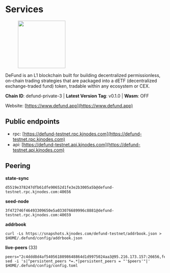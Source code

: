 # Services

<figure><img src="https://raw.githubusercontent.com/kj89/testnet_manuals/main/pingpub/logos/defund.png" width="150" alt=""><figcaption></figcaption></figure>

DeFund is an L1 blockchain built for building decentralized permissionless,  on-chain trading strategies that are packaged into a dETF (decentralized  exchange-traded fund) token, tradable within any ecosystem or CEX.

**Chain ID**: defund-private-3 | **Latest Version Tag**: v0.1.0 | **Wasm**: OFF

Website: [https://www.defund.app](https://www.defund.app)


## Public endpoints

* rpc: [https://defund-testnet.rpc.kjnodes.com](https://defund-testnet.rpc.kjnodes.com)
* api: [https://defund-testnet.api.kjnodes.com](https://defund-testnet.api.kjnodes.com)

## Peering

**state-sync**

```
d5519e378247dfb61dfe90652d1fe3e2b3005a5b@defund-testnet.rpc.kjnodes.com:40656
```

**seed-node**

```
3f472746f46493309650e5a033076689996c8881@defund-testnet.rpc.kjnodes.com:40659
```

**addrbook**
```
curl -Ls https://snapshots.kjnodes.com/defund-testnet/addrbook.json > $HOME/.defund/config/addrbook.json
```

**live-peers** (33)
```
peers="2c4ddd8d4af5405618098648864d1d9975024aa3@95.216.173.157:26656,fe32ed5f0a7f8928f8299d8dd78fc5b650472ac4@65.108.46.123:56656,fd2122d21e10253a86739bdd33686065008926ed@85.10.200.221:29656,7da687fa5a1f9a635fb333519582fcc6fdada112@135.181.89.99:36656,028aa95415a9a004e57fd581d2c897f01a5b8054@80.241.211.235:26656,c34b4bc09946950d3fb8059d4954f45ed24e25bc@89.163.255.100:26656,83902507559b71918fbeeb54ccb31411917c219d@135.181.25.153:26656,edabbcbfb21c488be785f0925b0060c717440bad@92.119.112.229:26656,75e38d35a430a9c1ac65249db3d4cab245159a8b@144.91.97.124:26656,16af5142a97d6bd22f941c15ad8faf2150d48e59@157.90.157.18:26656,b1e1758323425265c1db42b0fbaa7ab80612a582@38.242.207.15:40656,00ddc480c7373130e1086c54173ce2bc5e0e2d45@185.190.140.81:40656,e6b3dc37e08c1807cc044eb56061cfe0186af569@65.108.206.45:27656,c640df433e42f07b2d2ea11679c35a69174f6ef2@194.180.176.124:26656,2997819a47da2666714f1c0d675c0041d42682b1@94.103.91.239:26656,d3a1d3f0bff49ca0356f4acf790234cc2c1aadcc@65.109.6.115:26656,0e5c41bec481ae4da0577377bc1952eb29b1e4c1@65.21.78.86:26656,897e47992933105fd3c466021eaa347225edc5b2@45.147.199.48:26656,63f84e13148befd235d28b3e46b1de2da0aa99d8@176.9.167.181:26696,50ab3cea5a763fed15f18dff1f35a503f88994b2@193.203.203.27:26656,989c2419816cc187213cd604d09b088b4d64518c@195.3.222.189:26656,9dd904e70deef1042fc8a0802381fb083f83dc39@5.199.143.159:26656,2d3d11ac1f96ffb54c1df3000ed1c73684507a3b@144.91.80.32:40656,7e936b2c89d1d1a757d262bc64f981ed48fb50ec@65.21.3.229:26656,760bc7fc66c15c9f2b9d722b9ee673cbdd265614@144.76.97.251:31256,5a3e8478405460c847354dc3ab84437b51b2e50b@93.185.166.71:26656,67742399a48abc97c7eef61b1a60b96c720122c2@45.147.199.180:26656,e73a8c70a1e55c4ee14874c659a9084773ea56ed@168.119.227.28:36656,b3a1fda2347ffc225121793b91edd132abdcc2d9@45.147.199.63:26656,bef3701487b54ba73de5e0d84ac57fc2a54f3a5f@45.147.199.67:26656,89944fe8fc90920cdd95ac8b752b81524c357961@38.242.234.75:26656,cd53ab15aa53f7fd0f584bb60b253a4d53246867@93.189.30.116:26656,f657421825c924c583994fa0e4543b613519ca50@45.147.199.6:26656"
sed -i 's|^persistent_peers *=.*|persistent_peers = "'$peers'"|' $HOME/.defund/config/config.toml
```
